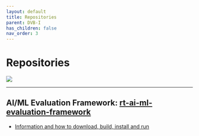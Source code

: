 ```yaml
---
layout: default
title: Repositories
parent: DVB-I
has_children: false
nav_order: 3
---
```

# Repositories

<img src="../../assets/images/projects/dvbi_repos.png">

---

## AI/ML Evaluation Framework: [rt-ai-ml-evaluation-framework](https://github.com/5G-MAG/rt-ai-ml-evaluation-framework)
* [Information and how to download, build, install and run](https://github.com/5G-MAG/rt-ai-ml-evaluation-framework#readme)
